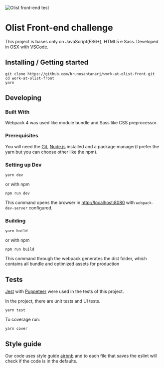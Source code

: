 ![Olist front-end test](https://image.ibb.co/iQvObp/Captura_de_Tela_2018_09_27_a_s_21_12_31.png)

# Olist Front-end challenge

This project is bases only on JavaScript(ES6+), HTML5 e Sass.
Developed in [OSX](https://www.apple.com/macos/) with [VSCode](https://code.visualstudio.com/).

## Installing / Getting started

```shell
git clone https://github.com/brunosantanarj/work-at-olist-front.git
cd work-at-olist-front
yarn
```

## Developing

### Built With
Webpack 4 was used like module bundle and Sass like CSS preprocessor.

### Prerequisites
You will need the [Git](https://git-scm.com/), [Node.js](https://nodejs.org/en/) installed and a package manager(I prefer the yarn but you can choose other like the npm).

### Setting up Dev

```shell
yarn dev
```
or with npm
```shell
npm run dev
```

This command opens the browser in [http://localhost:8080](#) with `webpack-dev-server` configured.

### Building

```shell
yarn build
```
or with npm
```shell
npm run build
```

This command through the webpack generates the dist folder, which contains all bundle and optimized assets for production

## Tests

[Jest](https://jestjs.io/) with [Puppeteer](https://github.com/GoogleChrome/puppeteer) were used in the tests of this project.

In the project, there are unit tests and UI tests.

```shell
yarn test
```

To coverage run:
```shell
yarn cover
```
## Style guide
Our code uses style guide [airbnb](https://www.npmjs.com/package/eslint-config-airbnb) and to each file that saves the eslint will check if the code is in the defaults.
